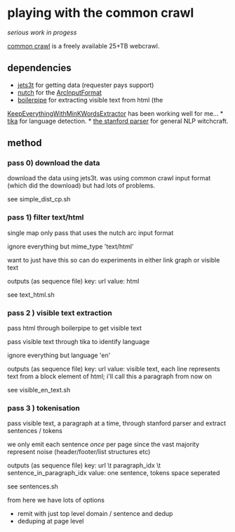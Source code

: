 # playing with the common crawl

*serious work in progess*

<a href="http://www.commoncrawl.org">common crawl</a> is a freely available 25+TB webcrawl.

## dependencies

* <a href="http://jets3t.s3.amazonaws.com/index.html">jets3t</a> for getting data (requester pays support)
* <a href="http://nutch.apache.org/">nutch</a> for the <a href="http://nutch.apache.org/apidocs-1.2/org/apache/nutch/tools/arc/ArcInputFormat.html">ArcInputFormat</a>
* <a href="http://code.google.com/p/boilerpipe/">boilerpipe</a> for extracting visible text from html (the 
<a href="http://boilerpipe.googlecode.com/svn/trunk/boilerpipe-core/javadoc/1.0/de/l3s/boilerpipe/extractors/KeepEverythingWithMinKWordsExtractor.html">
KeepEverythingWithMinKWordsExtractor</a> has been working well for me...
* <a href="http://tika.apache.org/">tika</a> for language detection.
* <a href="http://nlp.stanford.edu/software/lex-parser.shtml">the stanford parser</a> for general NLP witchcraft.

## method

### pass 0) download the data

download the data using jets3t. was using common crawl input format (which did the download) but had lots of problems.

see simple_dist_cp.sh

### pass 1) filter text/html

single map only pass that uses the nutch arc input format

ignore everything but mime_type 'text/html'

want to just have this so can do experiments in either link graph or visible text

outputs (as sequence file)
key: url
value: html

see text_html.sh
  
### pass 2 ) visible text extraction

pass html through boilerpipe to get visible text

pass visible text through tika to identify language

ignore everything but language 'en'
 
outputs (as sequence file)
key: url
value: visible text, each line represents text from a block element of html; i'll call this a paragraph from now on

see visible_en_text.sh

### pass 3 ) tokenisation

pass visible text, a paragraph at a time, through stanford parser and extract sentences / tokens

we only emit each sentence _once_ per page since the vast majority represent noise (header/footer/list structures etc)

outputs (as sequence file)
key: url \t paragraph_idx \t sentence_in_paragraph_idx
value: one sentence, tokens space seperated

see sentences.sh


from here we have lots of options

- remit with just top level domain / sentence and dedup
- deduping at page level



